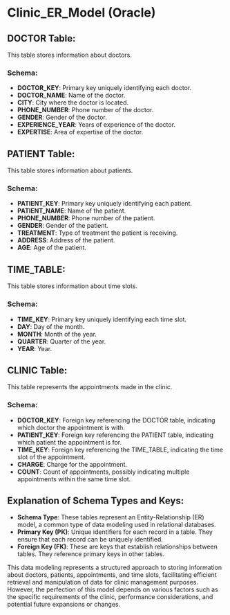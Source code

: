 # Clinic_ER_Model (Oracle)

## DOCTOR Table:
This table stores information about doctors.
### Schema:
- **DOCTOR_KEY**: Primary key uniquely identifying each doctor.
- **DOCTOR_NAME**: Name of the doctor.
- **CITY**: City where the doctor is located.
- **PHONE_NUMBER**: Phone number of the doctor.
- **GENDER**: Gender of the doctor.
- **EXPERIENCE_YEAR**: Years of experience of the doctor.
- **EXPERTISE**: Area of expertise of the doctor.

## PATIENT Table:
This table stores information about patients.
### Schema:
- **PATIENT_KEY**: Primary key uniquely identifying each patient.
- **PATIENT_NAME**: Name of the patient.
- **PHONE_NUMBER**: Phone number of the patient.
- **GENDER**: Gender of the patient.
- **TREATMENT**: Type of treatment the patient is receiving.
- **ADDRESS**: Address of the patient.
- **AGE**: Age of the patient.

## TIME_TABLE:
This table stores information about time slots.
### Schema:
- **TIME_KEY**: Primary key uniquely identifying each time slot.
- **DAY**: Day of the month.
- **MONTH**: Month of the year.
- **QUARTER**: Quarter of the year.
- **YEAR**: Year.

## CLINIC Table:
This table represents the appointments made in the clinic.
### Schema:
- **DOCTOR_KEY**: Foreign key referencing the DOCTOR table, indicating which doctor the appointment is with.
- **PATIENT_KEY**: Foreign key referencing the PATIENT table, indicating which patient the appointment is for.
- **TIME_KEY**: Foreign key referencing the TIME_TABLE, indicating the time slot of the appointment.
- **CHARGE**: Charge for the appointment.
- **COUNT**: Count of appointments, possibly indicating multiple appointments within the same time slot.

## Explanation of Schema Types and Keys:
- **Schema Type**: These tables represent an Entity-Relationship (ER) model, a common type of data modeling used in relational databases.
- **Primary Key (PK)**: Unique identifiers for each record in a table. They ensure that each record can be uniquely identified.
- **Foreign Key (FK)**: These are keys that establish relationships between tables. They reference primary keys in other tables.

This data modeling represents a structured approach to storing information about doctors, patients, appointments, and time slots, facilitating efficient retrieval and manipulation of data for clinic management purposes. However, the perfection of this model depends on various factors such as the specific requirements of the clinic, performance considerations, and potential future expansions or changes.

